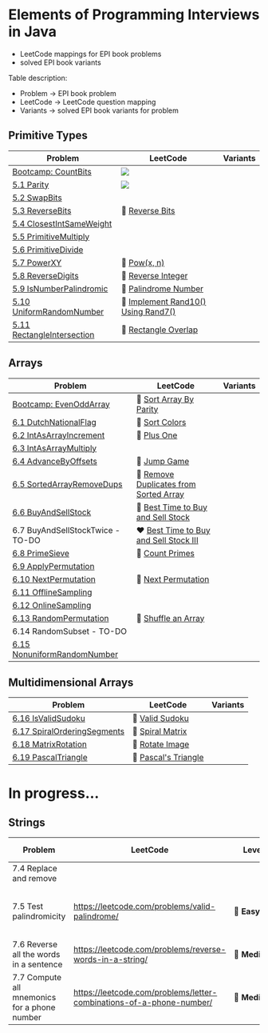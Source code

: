 # Elements of Programming Interviews in Java

* LeetCode mappings for EPI book problems
* solved EPI book variants

Table description:
* Problem -> EPI book problem
* LeetCode -> LeetCode question mapping
* Variants -> solved EPI book variants for problem

## Primitive Types

| Problem | LeetCode | Variants |
| ------- | -------- | -------- |
| [Bootcamp: CountBits](https://github.com/andreeaiancovici/epi-variants/blob/main/src/main/java/epi/primitive/CountBits.java) | <a href="https://leetcode.com/problems/counting-bits/"><img src="https://img.shields.io/badge/easy-Counting%20Bits-brightgreen" /></a> | |
| [5.1 Parity ](https://github.com/andreeaiancovici/epi-variants/blob/main/src/main/java/epi/primitive/_5/_1/Parity.java)| <a href="https://leetcode.com/problems/number-of-1-bits/"><img src="https://img.shields.io/badge/easy-Number%20of%201%20Bits-brightgreen" /></a> | |
| [5.2 SwapBits](https://github.com/andreeaiancovici/ElementsOfProgrammingInterviews-Variants/blob/main/src/main/java/epi/primitive/SwapBits.java) | | |
| [5.3 ReverseBits](https://github.com/andreeaiancovici/ElementsOfProgrammingInterviews-Variants/blob/main/src/main/java/epi/primitive/ReverseBits.java) | :green_heart:&nbsp;[Reverse Bits](https://leetcode.com/problems/reverse-bits/) | |
| [5.4 ClosestIntSameWeight](https://github.com/andreeaiancovici/ElementsOfProgrammingInterviews-Variants/blob/main/src/main/java/epi/primitive/ClosestIntSameWeight.java) | | |
| [5.5 PrimitiveMultiply](https://github.com/andreeaiancovici/ElementsOfProgrammingInterviews-Variants/blob/main/src/main/java/epi/primitive/PrimitiveMultiply.java) | | |
| [5.6 PrimitiveDivide](https://github.com/andreeaiancovici/ElementsOfProgrammingInterviews-Variants/blob/main/src/main/java/epi/primitive/PrimitiveDivide.java) | | |
| [5.7 PowerXY](https://github.com/andreeaiancovici/ElementsOfProgrammingInterviews-Variants/blob/main/src/main/java/epi/primitive/PowerXY.java) | :yellow_heart:&nbsp;[Pow(x, n)](https://leetcode.com/problems/powx-n/) | |
| [5.8 ReverseDigits](https://github.com/andreeaiancovici/ElementsOfProgrammingInterviews-Variants/blob/main/src/main/java/epi/primitive/ReverseDigits.java) | :yellow_heart:&nbsp;[Reverse Integer](https://leetcode.com/problems/reverse-integer/) | |
| [5.9 IsNumberPalindromic](https://github.com/andreeaiancovici/ElementsOfProgrammingInterviews-Variants/blob/main/src/main/java/epi/primitive/IsNumberPalindromic.java) | :green_heart:&nbsp;[Palindrome Number](https://leetcode.com/problems/palindrome-number/) | |
| [5.10 UniformRandomNumber](https://github.com/andreeaiancovici/ElementsOfProgrammingInterviews-Variants/blob/main/src/main/java/epi/primitive/UniformRandomNumber.java) | :yellow_heart:&nbsp;[Implement Rand10() Using Rand7()](https://leetcode.com/problems/implement-rand10-using-rand7/) | |
| [5.11 RectangleIntersection](https://github.com/andreeaiancovici/ElementsOfProgrammingInterviews-Variants/blob/main/src/main/java/epi/primitive/RectangleIntersection.java) | :green_heart:&nbsp;[Rectangle Overlap](https://leetcode.com/problems/rectangle-overlap/) | |

## Arrays
| Problem | LeetCode | Variants |
| ------- | -------- | -------- |
| [Bootcamp: EvenOddArray](https://github.com/andreeaiancovici/ElementsOfProgrammingInterviews-Variants/blob/main/src/main/java/epi/arrays/EvenOddArray.java)  | :green_heart:&nbsp;[Sort Array By Parity](https://leetcode.com/problems/sort-array-by-parity/) | |
| [6.1 DutchNationalFlag](https://github.com/andreeaiancovici/ElementsOfProgrammingInterviews-Variants/blob/main/src/main/java/epi/arrays/DutchNationalFlag.java) | :yellow_heart:&nbsp;[Sort Colors](https://leetcode.com/problems/sort-colors/) | |
| [6.2 IntAsArrayIncrement](https://github.com/andreeaiancovici/ElementsOfProgrammingInterviews-Variants/blob/main/src/main/java/epi/arrays/IntAsArrayIncrement.java) | :green_heart:&nbsp;[Plus One](https://leetcode.com/problems/plus-one/) | |
| [6.3 IntAsArrayMultiply](https://github.com/andreeaiancovici/ElementsOfProgrammingInterviews-Variants/blob/main/src/main/java/epi/arrays/IntAsArrayMultiply.java) | | |
| [6.4 AdvanceByOffsets](https://github.com/andreeaiancovici/ElementsOfProgrammingInterviews-Variants/blob/main/src/main/java/epi/arrays/AdvanceByOffsets.java) | :yellow_heart:&nbsp;[Jump Game](https://leetcode.com/problems/jump-game/) | |
| [6.5 SortedArrayRemoveDups](https://github.com/andreeaiancovici/ElementsOfProgrammingInterviews-Variants/blob/main/src/main/java/epi/arrays/SortedArrayRemoveDups.java) | :green_heart:&nbsp;[Remove Duplicates from Sorted Array](https://leetcode.com/problems/remove-duplicates-from-sorted-array/) | |
| [6.6 BuyAndSellStock](https://github.com/andreeaiancovici/ElementsOfProgrammingInterviews-Variants/blob/main/src/main/java/epi/arrays/BuyAndSellStock.java) | :green_heart:&nbsp;[Best Time to Buy and Sell Stock](https://leetcode.com/problems/best-time-to-buy-and-sell-stock/) | |
| 6.7 BuyAndSellStockTwice - TO-DO | :heart:&nbsp;[Best Time to Buy and Sell Stock III](https://leetcode.com/problems/best-time-to-buy-and-sell-stock-iii/) | |
| [6.8 PrimeSieve](https://github.com/andreeaiancovici/ElementsOfProgrammingInterviews-Variants/blob/main/src/main/java/epi/arrays/PrimeSieve.java) | :yellow_heart:&nbsp;[Count Primes](https://leetcode.com/problems/count-primes/) | |
| [6.9 ApplyPermutation](https://github.com/andreeaiancovici/ElementsOfProgrammingInterviews-Variants/blob/main/src/main/java/epi/arrays/ApplyPermutation.java) | | |
| [6.10 NextPermutation](https://github.com/andreeaiancovici/ElementsOfProgrammingInterviews-Variants/blob/main/src/main/java/epi/arrays/NextPermutation.java) | :yellow_heart:&nbsp;[Next Permutation](https://leetcode.com/problems/next-permutation/) | |
| [6.11 OfflineSampling](https://github.com/andreeaiancovici/ElementsOfProgrammingInterviews-Variants/blob/main/src/main/java/epi/arrays/OfflineSampling.java) | | |
| [6.12 OnlineSampling](https://github.com/andreeaiancovici/ElementsOfProgrammingInterviews-Variants/blob/main/src/main/java/epi/arrays/OnlineSampling.java) | | |
| [6.13 RandomPermutation](https://github.com/andreeaiancovici/ElementsOfProgrammingInterviews-Variants/blob/main/src/main/java/epi/arrays/RandomPermutation.java) | :yellow_heart:&nbsp;[Shuffle an Array](https://leetcode.com/problems/shuffle-an-array/) | |
| 6.14 RandomSubset - TO-DO | | |
| [6.15 NonuniformRandomNumber](https://github.com/andreeaiancovici/ElementsOfProgrammingInterviews-Variants/blob/main/src/main/java/epi/arrays/NonuniformRandomNumber.java) | | |

## Multidimensional Arrays
| Problem | LeetCode | Variants |
| ------- | -------- | -------- |
| [6.16 IsValidSudoku](https://github.com/andreeaiancovici/ElementsOfProgrammingInterviews-Variants/blob/main/src/main/java/epi/multidimensionalarrays/IsValidSudoku.java) | :yellow_heart:&nbsp;[Valid Sudoku](https://leetcode.com/problems/valid-sudoku/) | |
| [6.17 SpiralOrderingSegments](https://github.com/andreeaiancovici/ElementsOfProgrammingInterviews-Variants/blob/main/src/main/java/epi/multidimensionalarrays/SpiralOrderingSegments.java) | :yellow_heart:&nbsp;[Spiral Matrix](https://leetcode.com/problems/spiral-matrix/) | |
| [6.18 MatrixRotation](https://github.com/andreeaiancovici/ElementsOfProgrammingInterviews-Variants/blob/main/src/main/java/epi/multidimensionalarrays/MatrixRotation.java) | :yellow_heart:&nbsp;[Rotate Image](https://leetcode.com/problems/rotate-image/) | |
| [6.19 PascalTriangle](https://github.com/andreeaiancovici/ElementsOfProgrammingInterviews-Variants/blob/main/src/main/java/epi/multidimensionalarrays/PascalTriangle.java) | :green_heart:&nbsp;[Pascal's Triangle](https://leetcode.com/problems/pascals-triangle/) | |

# In progress...

## Strings

|Problem|LeetCode|Level|Similar questions|Variants
|---|---|---|---|---|
|7.4 Replace and remove| | | |TelexEncoding, MergeTwoSortedArrays|
|7.5 Test palindromicity|https://leetcode.com/problems/valid-palindrome/|:green_heart:&nbsp;**Easy**|Valid Palindrome II, Palindrome Linked List| |
|7.6 Reverse all the words in a sentence|https://leetcode.com/problems/reverse-words-in-a-string/|:yellow_heart:&nbsp;**Medium**|Reverse Words in a String II| |
|7.7 Compute all mnemonics for a phone number|https://leetcode.com/problems/letter-combinations-of-a-phone-number/|:yellow_heart:&nbsp;**Medium**|Generate Parentheses, Combination Sum, Binary Watch| |
